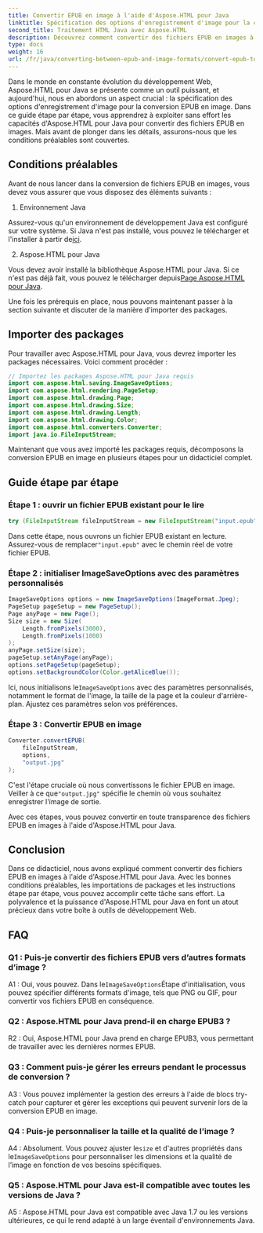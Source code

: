 ```yaml
---
title: Convertir EPUB en image à l'aide d'Aspose.HTML pour Java
linktitle: Spécification des options d'enregistrement d'image pour la conversion EPUB en image
second_title: Traitement HTML Java avec Aspose.HTML
description: Découvrez comment convertir des fichiers EPUB en images à l'aide d'Aspose.HTML pour Java. Ce guide étape par étape couvre les conditions préalables, les importations de packages et le processus de conversion.
type: docs
weight: 16
url: /fr/java/converting-between-epub-and-image-formats/convert-epub-to-image-specify-image-save-options/
---
```

Dans le monde en constante évolution du développement Web, Aspose.HTML pour Java se présente comme un outil puissant, et aujourd'hui, nous en abordons un aspect crucial : la spécification des options d'enregistrement d'image pour la conversion EPUB en image. Dans ce guide étape par étape, vous apprendrez à exploiter sans effort les capacités d'Aspose.HTML pour Java pour convertir des fichiers EPUB en images. Mais avant de plonger dans les détails, assurons-nous que les conditions préalables sont couvertes.

## Conditions préalables

Avant de nous lancer dans la conversion de fichiers EPUB en images, vous devez vous assurer que vous disposez des éléments suivants :

1. Environnement Java

 Assurez-vous qu'un environnement de développement Java est configuré sur votre système. Si Java n'est pas installé, vous pouvez le télécharger et l'installer à partir de[ici](https://www.java.com).

2. Aspose.HTML pour Java

 Vous devez avoir installé la bibliothèque Aspose.HTML pour Java. Si ce n'est pas déjà fait, vous pouvez le télécharger depuis[Page Aspose.HTML pour Java](https://releases.aspose.com/html/java/).

Une fois les prérequis en place, nous pouvons maintenant passer à la section suivante et discuter de la manière d'importer des packages.

## Importer des packages

Pour travailler avec Aspose.HTML pour Java, vous devrez importer les packages nécessaires. Voici comment procéder :

```java
// Importez les packages Aspose.HTML pour Java requis
import com.aspose.html.saving.ImageSaveOptions;
import com.aspose.html.rendering.PageSetup;
import com.aspose.html.drawing.Page;
import com.aspose.html.drawing.Size;
import com.aspose.html.drawing.Length;
import com.aspose.html.drawing.Color;
import com.aspose.html.converters.Converter;
import java.io.FileInputStream;
```

Maintenant que vous avez importé les packages requis, décomposons la conversion EPUB en image en plusieurs étapes pour un didacticiel complet.

## Guide étape par étape

### Étape 1 : ouvrir un fichier EPUB existant pour le lire

```java
try (FileInputStream fileInputStream = new FileInputStream("input.epub")) {
```

Dans cette étape, nous ouvrons un fichier EPUB existant en lecture. Assurez-vous de remplacer`"input.epub"` avec le chemin réel de votre fichier EPUB.

### Étape 2 : initialiser ImageSaveOptions avec des paramètres personnalisés

```java
ImageSaveOptions options = new ImageSaveOptions(ImageFormat.Jpeg);
PageSetup pageSetup = new PageSetup();
Page anyPage = new Page();
Size size = new Size(
    Length.fromPixels(3000),
    Length.fromPixels(1000)
);
anyPage.setSize(size);
pageSetup.setAnyPage(anyPage);
options.setPageSetup(pageSetup);
options.setBackgroundColor(Color.getAliceBlue());
```

 Ici, nous initialisons le`ImageSaveOptions` avec des paramètres personnalisés, notamment le format de l'image, la taille de la page et la couleur d'arrière-plan. Ajustez ces paramètres selon vos préférences.

### Étape 3 : Convertir EPUB en image

```java
Converter.convertEPUB(
    fileInputStream,
    options,
    "output.jpg"
);
```

 C'est l'étape cruciale où nous convertissons le fichier EPUB en image. Veiller à ce que`"output.jpg"` spécifie le chemin où vous souhaitez enregistrer l'image de sortie.

Avec ces étapes, vous pouvez convertir en toute transparence des fichiers EPUB en images à l'aide d'Aspose.HTML pour Java.

## Conclusion

Dans ce didacticiel, nous avons expliqué comment convertir des fichiers EPUB en images à l'aide d'Aspose.HTML pour Java. Avec les bonnes conditions préalables, les importations de packages et les instructions étape par étape, vous pouvez accomplir cette tâche sans effort. La polyvalence et la puissance d'Aspose.HTML pour Java en font un atout précieux dans votre boîte à outils de développement Web.

## FAQ

### Q1 : Puis-je convertir des fichiers EPUB vers d’autres formats d’image ?

 A1 : Oui, vous pouvez. Dans le`ImageSaveOptions`Étape d'initialisation, vous pouvez spécifier différents formats d'image, tels que PNG ou GIF, pour convertir vos fichiers EPUB en conséquence.

### Q2 : Aspose.HTML pour Java prend-il en charge EPUB3 ?

R2 : Oui, Aspose.HTML pour Java prend en charge EPUB3, vous permettant de travailler avec les dernières normes EPUB.

### Q3 : Comment puis-je gérer les erreurs pendant le processus de conversion ?

A3 : Vous pouvez implémenter la gestion des erreurs à l'aide de blocs try-catch pour capturer et gérer les exceptions qui peuvent survenir lors de la conversion EPUB en image.

### Q4 : Puis-je personnaliser la taille et la qualité de l’image ?

 A4 : Absolument. Vous pouvez ajuster le`size` et d'autres propriétés dans le`ImageSaveOptions` pour personnaliser les dimensions et la qualité de l’image en fonction de vos besoins spécifiques.

### Q5 : Aspose.HTML pour Java est-il compatible avec toutes les versions de Java ?

A5 : Aspose.HTML pour Java est compatible avec Java 1.7 ou les versions ultérieures, ce qui le rend adapté à un large éventail d'environnements Java.